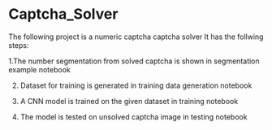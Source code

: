 # Captcha_Solver

The following project is a numeric captcha captcha solver
It has the follwing steps:

1.The number segmentation from solved captcha is shown in segmentation example notebook 

2. Dataset for training is generated in training data generation notebook

3. A CNN model is trained on the given dataset in training notebook

4. The model is tested on unsolved captcha image in testing notebook
